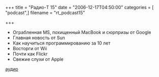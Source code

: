 +++
title = "Радио-T 15"
date = "2006-12-17T04:50:00"
categories = [ "podcast",]
filename = "rt_podcast15"

+++

- Ограбленная MS, похищенный MacBook и сюрпризы от Google
- Главная новость от Sun
- Как научиться программированию за 10 лет
- Восторги от Wii
- Почти как Flickr
- Свежие слухи от Apple

[аудио](http://cdn.radio-t.com/rt_podcast15.mp3)
<audio src="http://cdn.radio-t.com/rt_podcast15.mp3" preload="none"></audio>